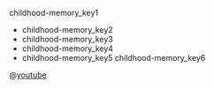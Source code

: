 childhood-memory_key1
* childhood-memory_key2
* childhood-memory_key3
* childhood-memory_key4
* childhood-memory_key5
childhood-memory_key6


@[youtube](StKVZsPCojY)